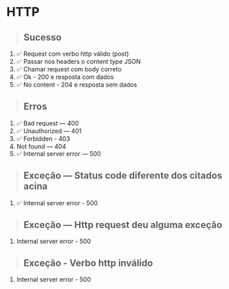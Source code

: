 # HTTP

> ## Sucesso
1. ✅ Request com verbo http válido (post)
2. ✅ Passar nos headers o content type JSON
3. ✅ Chamar request com body correto
4. ✅ Ok - 200 e resposta com dados
5. ✅ No content - 204 e resposta sem dados

> ## Erros

1. ✅ Bad request — 400
2. ✅ Unauthorized — 401
3. ✅ Forbidden - 403
4. Not found — 404
5. ✅ Internal server error — 500

> ## Exceção — Status code diferente dos citados acina
1. ✅ Internal server error - 500

> ## Exceção — Http request deu alguma exceção
1. Internal server error - 500

> ## Exceção - Verbo http inválido
1. Internal server error - 500
